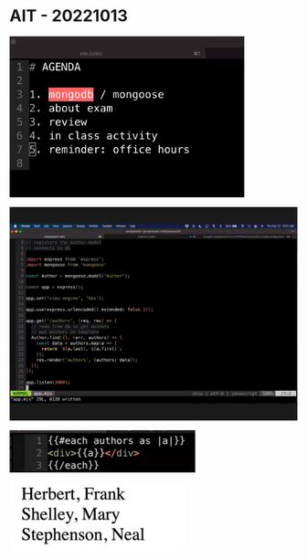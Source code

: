 # AIT - 20221013

![image-20221013093059799](./images/20221013/image-20221013093059799.png)

![image-20221013100201643](./image-20221013100201643.png)

![image-20221018024552597](./image-20221018024552597.png)

![image-20221018024554841](./image-20221018024554841.png)

